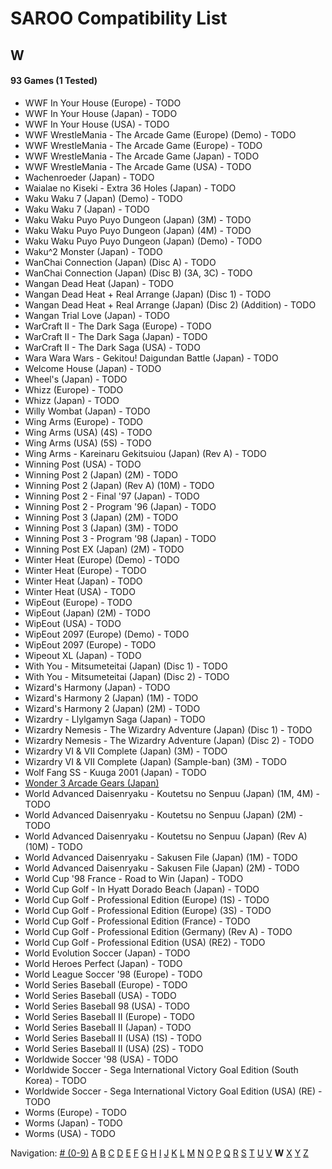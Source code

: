 # SAROO Compatibility List

## W

#### 93 Games (1 Tested)

- WWF In Your House (Europe) - TODO
- WWF In Your House (Japan) - TODO
- WWF In Your House (USA) - TODO
- WWF WrestleMania - The Arcade Game (Europe) (Demo) - TODO
- WWF WrestleMania - The Arcade Game (Europe) - TODO
- WWF WrestleMania - The Arcade Game (Japan) - TODO
- WWF WrestleMania - The Arcade Game (USA) - TODO
- Wachenroeder (Japan) - TODO
- Waialae no Kiseki - Extra 36 Holes (Japan) - TODO
- Waku Waku 7 (Japan) (Demo) - TODO
- Waku Waku 7 (Japan) - TODO
- Waku Waku Puyo Puyo Dungeon (Japan) (3M) - TODO
- Waku Waku Puyo Puyo Dungeon (Japan) (4M) - TODO
- Waku Waku Puyo Puyo Dungeon (Japan) (Demo) - TODO
- Waku^2 Monster (Japan) - TODO
- WanChai Connection (Japan) (Disc A) - TODO
- WanChai Connection (Japan) (Disc B) (3A, 3C) - TODO
- Wangan Dead Heat (Japan) - TODO
- Wangan Dead Heat + Real Arrange (Japan) (Disc 1) - TODO
- Wangan Dead Heat + Real Arrange (Japan) (Disc 2) (Addition) - TODO
- Wangan Trial Love (Japan) - TODO
- WarCraft II - The Dark Saga (Europe) - TODO
- WarCraft II - The Dark Saga (Japan) - TODO
- WarCraft II - The Dark Saga (USA) - TODO
- Wara Wara Wars - Gekitou! Daigundan Battle (Japan) - TODO
- Welcome House (Japan) - TODO
- Wheel's (Japan) - TODO
- Whizz (Europe) - TODO
- Whizz (Japan) - TODO
- Willy Wombat (Japan) - TODO
- Wing Arms (Europe) - TODO
- Wing Arms (USA) (4S) - TODO
- Wing Arms (USA) (5S) - TODO
- Wing Arms - Kareinaru Gekitsuiou (Japan) (Rev A) - TODO
- Winning Post (USA) - TODO
- Winning Post 2 (Japan) (2M) - TODO
- Winning Post 2 (Japan) (Rev A) (10M) - TODO
- Winning Post 2 - Final '97 (Japan) - TODO
- Winning Post 2 - Program '96 (Japan) - TODO
- Winning Post 3 (Japan) (2M) - TODO
- Winning Post 3 (Japan) (3M) - TODO
- Winning Post 3 - Program '98 (Japan) - TODO
- Winning Post EX (Japan) (2M) - TODO
- Winter Heat (Europe) (Demo) - TODO
- Winter Heat (Europe) - TODO
- Winter Heat (Japan) - TODO
- Winter Heat (USA) - TODO
- WipEout (Europe) - TODO
- WipEout (Japan) (2M) - TODO
- WipEout (USA) - TODO
- WipEout 2097 (Europe) (Demo) - TODO
- WipEout 2097 (Europe) - TODO
- Wipeout XL (Japan) - TODO
- With You - Mitsumeteitai (Japan) (Disc 1) - TODO
- With You - Mitsumeteitai (Japan) (Disc 2) - TODO
- Wizard's Harmony (Japan) - TODO
- Wizard's Harmony 2 (Japan) (1M) - TODO
- Wizard's Harmony 2 (Japan) (2M) - TODO
- Wizardry - Llylgamyn Saga (Japan) - TODO
- Wizardry Nemesis - The Wizardry Adventure (Japan) (Disc 1) - TODO
- Wizardry Nemesis - The Wizardry Adventure (Japan) (Disc 2) - TODO
- Wizardry VI & VII Complete (Japan) (3M) - TODO
- Wizardry VI & VII Complete (Japan) (Sample-ban) (3M) - TODO
- Wolf Fang SS - Kuuga 2001 (Japan) - TODO
- [Wonder 3 Arcade Gears (Japan)](../../Regions/Japan/T-26107G/01/README.md)
- World Advanced Daisenryaku - Koutetsu no Senpuu (Japan) (1M, 4M) - TODO
- World Advanced Daisenryaku - Koutetsu no Senpuu (Japan) (2M) - TODO
- World Advanced Daisenryaku - Koutetsu no Senpuu (Japan) (Rev A) (10M) - TODO
- World Advanced Daisenryaku - Sakusen File (Japan) (1M) - TODO
- World Advanced Daisenryaku - Sakusen File (Japan) (2M) - TODO
- World Cup '98 France - Road to Win (Japan) - TODO
- World Cup Golf - In Hyatt Dorado Beach (Japan) - TODO
- World Cup Golf - Professional Edition (Europe) (1S) - TODO
- World Cup Golf - Professional Edition (Europe) (3S) - TODO
- World Cup Golf - Professional Edition (France) - TODO
- World Cup Golf - Professional Edition (Germany) (Rev A) - TODO
- World Cup Golf - Professional Edition (USA) (RE2) - TODO
- World Evolution Soccer (Japan) - TODO
- World Heroes Perfect (Japan) - TODO
- World League Soccer '98 (Europe) - TODO
- World Series Baseball (Europe) - TODO
- World Series Baseball (USA) - TODO
- World Series Baseball 98 (USA) - TODO
- World Series Baseball II (Europe) - TODO
- World Series Baseball II (Japan) - TODO
- World Series Baseball II (USA) (1S) - TODO
- World Series Baseball II (USA) (2S) - TODO
- Worldwide Soccer '98 (USA) - TODO
- Worldwide Soccer - Sega International Victory Goal Edition (South Korea) - TODO
- Worldwide Soccer - Sega International Victory Goal Edition (USA) (RE) - TODO
- Worms (Europe) - TODO
- Worms (Japan) - TODO
- Worms (USA) - TODO

Navigation:
[# (0-9)](./09.md) [A](./A.md) [B](./B.md) [C](./C.md) [D](./D.md) [E](./E.md) [F](./F.md) [G](./G.md) [H](./H.md) [I](./I.md) [J](./J.md) [K](./K.md) [L](./L.md) [M](./M.md) [N](./N.md) [O](./O.md) [P](./P.md) [Q](./Q.md) [R](./R.md) [S](./S.md) [T](./T.md) [U](./U.md) [V](./V.md) **W** [X](./X.md) [Y](./Y.md) [Z](./Z.md)

